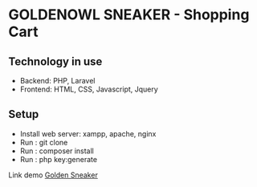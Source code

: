 # GOLDENOWL SNEAKER - Shopping Cart 
## Technology in use
- Backend: PHP, Laravel
- Frontend: HTML, CSS, Javascript, Jquery

## Setup
- Install web server: xampp, apache, nginx
- Run : git clone
- Run : composer install
- Run : php key:generate


Link demo
[Golden Sneaker](https://golden-sneaker-live.herokuapp.com)
